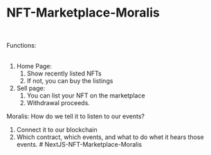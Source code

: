 # NFT-Marketplace-Moralis
</br>

Functions: </br> </br>
1. Home Page:
    1. Show recently listed NFTs
    2. If not, you can buy the listings
2. Sell page:
    1. You can list your NFT on the marketplace
    2. Withdrawal proceeds. 

Moralis: How do we tell it to listen to our events?

1. Connect it to our blockchain
2. Which contract, which events, and what to do whet it hears those events. # NextJS-NFT-Marketplace-Moralis
